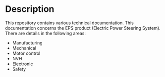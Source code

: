 # Description

This repository contains various technical documentation.
This documentation concerns the EPS product (Electric Power Steering System).
There are details in the following areas:
* Manufacturing
* Mechanical
* Motor control
* NVH
* Electronic
* Safety